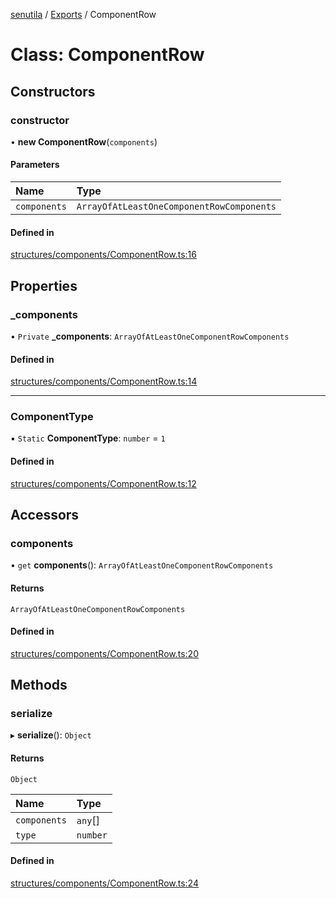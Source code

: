 [senutila](../docs/README.md) / [Exports](../modules.md) / ComponentRow

# Class: ComponentRow

## Constructors

### constructor

• **new ComponentRow**(`components`)

#### Parameters

| Name | Type |
| :------ | :------ |
| `components` | `ArrayOfAtLeastOneComponentRowComponents` |

#### Defined in

[structures/components/ComponentRow.ts:16](https://github.com/edazpotato/senutila/blob/caba2d1/src/structures/components/ComponentRow.ts#L16)

## Properties

### \_components

• `Private` **\_components**: `ArrayOfAtLeastOneComponentRowComponents`

#### Defined in

[structures/components/ComponentRow.ts:14](https://github.com/edazpotato/senutila/blob/caba2d1/src/structures/components/ComponentRow.ts#L14)

___

### ComponentType

▪ `Static` **ComponentType**: `number` = `1`

#### Defined in

[structures/components/ComponentRow.ts:12](https://github.com/edazpotato/senutila/blob/caba2d1/src/structures/components/ComponentRow.ts#L12)

## Accessors

### components

• `get` **components**(): `ArrayOfAtLeastOneComponentRowComponents`

#### Returns

`ArrayOfAtLeastOneComponentRowComponents`

#### Defined in

[structures/components/ComponentRow.ts:20](https://github.com/edazpotato/senutila/blob/caba2d1/src/structures/components/ComponentRow.ts#L20)

## Methods

### serialize

▸ **serialize**(): `Object`

#### Returns

`Object`

| Name | Type |
| :------ | :------ |
| `components` | `any`[] |
| `type` | `number` |

#### Defined in

[structures/components/ComponentRow.ts:24](https://github.com/edazpotato/senutila/blob/caba2d1/src/structures/components/ComponentRow.ts#L24)
